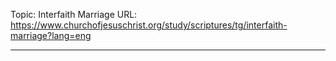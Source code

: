 Topic: Interfaith Marriage
URL: https://www.churchofjesuschrist.org/study/scriptures/tg/interfaith-marriage?lang=eng

---

